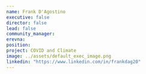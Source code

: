 ```yaml
---
name: Frank D'Agostino
executive: false
director: false
lead: false
community_manager:   
erevna:  
position:  
project: COVID and Climate
image: ../assets/default_exec_image.png
linkedin: "https://www.linkedin.com/in/frankdag20"
---
```

